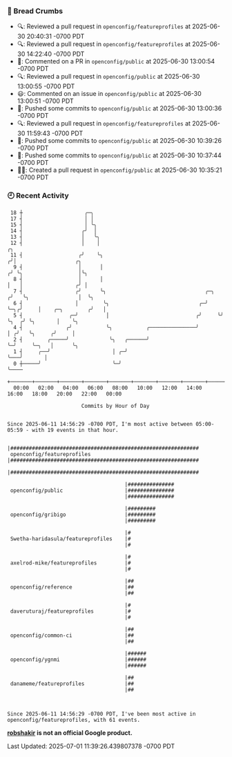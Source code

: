 ### 🍞 Bread Crumbs

 * 🔍: Reviewed a pull request in  `openconfig/featureprofiles` at 2025-06-30 20:40:31 -0700 PDT
 * 🔍: Reviewed a pull request in  `openconfig/featureprofiles` at 2025-06-30 14:22:40 -0700 PDT
 * 💬: Commented on a PR in  `openconfig/public` at 2025-06-30 13:00:54 -0700 PDT
 * 🔍: Reviewed a pull request in  `openconfig/public` at 2025-06-30 13:00:55 -0700 PDT
 * 😃: Commented on an issue in `openconfig/public` at 2025-06-30 13:00:51 -0700 PDT
 * 🚢: Pushed some commits to `openconfig/public` at 2025-06-30 13:00:36 -0700 PDT
 * 🔍: Reviewed a pull request in  `openconfig/featureprofiles` at 2025-06-30 11:59:43 -0700 PDT
 * 🚢: Pushed some commits to `openconfig/public` at 2025-06-30 10:39:26 -0700 PDT
 * 🚢: Pushed some commits to `openconfig/public` at 2025-06-30 10:37:44 -0700 PDT
 * ✍🏼: Created a pull request in `openconfig/public` at 2025-06-30 10:35:21 -0700 PDT

### 🕘 Recent Activity
```
 18 ┼                    ╭─╮
 17 ┤                    │ │
 15 ┤                    │ ╰╮
 14 ┤                   ╭╯  │
 13 ┤                   │   ╰╮
 12 ┤                   │    │                                           ╭╮
 11 ┤                  ╭╯    ╰╮                                         ╭╯│                   ╭╮
  9 ┤                  │      │                                        ╭╯ ╰╮                  │╰╮
  8 ┤                  │      │                                        │   │                 ╭╯ │
  7 ┤                 ╭╯      ╰╮                                ╭─╮   ╭╯   ╰╮                │  ╰╮
  6 ┤                 │        ╰╮                             ╭─╯ ╰─╮╭╯     │    ╭─╮        ╭╯   │
  5 ┤               ╭─╯         │                            ╭╯     ╰╯      ╰╮  ╭╯ ╰╮       │    ╰╮
  4 ┤              ╭╯           ╰╮           ╭───────────────╯               │ ╭╯   ╰╮     ╭╯     │
  2 ┤        ╭─────╯             ╰╮   ╭──────╯                               ╰─╯     ╰─╮   │      ╰╮
  1 ┤     ╭──╯                    │ ╭─╯                                                ╰───╯       │
  0 ┼─────╯                       ╰─╯                                                              ╰────
    +───────+───────+───────+───────+───────+───────+───────+───────+───────+───────+───────+───────+────
  00:00   02:00   04:00   06:00   08:00   10:00   12:00   14:00   16:00   18:00   20:00   22:00   00:00   

						Commits by Hour of Day


Since 2025-06-11 14:56:29 -0700 PDT, I'm most active between 05:00-05:59 - with 19 events in that hour.

```



```
                                      |#############################################################
 openconfig/featureprofiles           |#############################################################
                                      |#############################################################

                                      |###############
 openconfig/public                    |###############
                                      |###############

                                      |#########
 openconfig/gribigo                   |#########
                                      |#########

                                      |#
 Swetha-haridasula/featureprofiles    |#
                                      |#

                                      |#
 axelrod-mike/featureprofiles         |#
                                      |#

                                      |##
 openconfig/reference                 |##
                                      |##

                                      |#
 daveruturaj/featureprofiles          |#
                                      |#

                                      |##
 openconfig/common-ci                 |##
                                      |##

                                      |######
 openconfig/ygnmi                     |######
                                      |######

                                      |##
 danameme/featureprofiles             |##
                                      |##



Since 2025-06-11 14:56:29 -0700 PDT, I've been most active in openconfig/featureprofiles, with 61 events.

```
**[robshakir](mailto:robjs@google.com) is not an official Google product.**  


Last Updated: 2025-07-01 11:39:26.439807378 -0700 PDT
